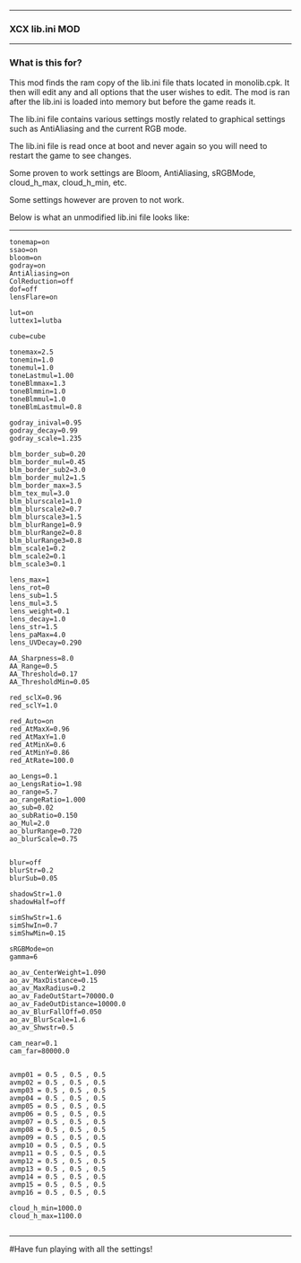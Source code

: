 ------
### XCX lib.ini MOD
------
### What is this for?
This mod finds the ram copy of the lib.ini file thats located in monolib.cpk. It then will edit any and all options that the user wishes to edit. The mod is ran after the lib.ini is loaded into memory but before the game reads it.

The lib.ini file contains various settings mostly related to graphical settings such as AntiAliasing and the current RGB mode.

The lib.ini file is read once at boot and never again so you will need to restart the game to see changes.

Some proven to work settings are Bloom, AntiAliasing, sRGBMode, cloud_h_max, cloud_h_min, etc.

Some settings however are proven to not work.

Below is what an unmodified lib.ini file looks like:

------

```
tonemap=on
ssao=on
bloom=on
godray=on
AntiAliasing=on
ColReduction=off
dof=off
lensFlare=on

lut=on
luttex1=lutba

cube=cube

tonemax=2.5
tonemin=1.0
tonemul=1.0
toneLastmul=1.00
toneBlmmax=1.3
toneBlmmin=1.0
toneBlmmul=1.0
toneBlmLastmul=0.8

godray_inival=0.95
godray_decay=0.99
godray_scale=1.235

blm_border_sub=0.20
blm_border_mul=0.45
blm_border_sub2=3.0
blm_border_mul2=1.5
blm_border_max=3.5
blm_tex_mul=3.0
blm_blurscale1=1.0
blm_blurscale2=0.7
blm_blurscale3=1.5
blm_blurRange1=0.9
blm_blurRange2=0.8
blm_blurRange3=0.8
blm_scale1=0.2
blm_scale2=0.1
blm_scale3=0.1

lens_max=1
lens_rot=0
lens_sub=1.5
lens_mul=3.5
lens_weight=0.1
lens_decay=1.0
lens_str=1.5
lens_paMax=4.0
lens_UVDecay=0.290

AA_Sharpness=8.0
AA_Range=0.5
AA_Threshold=0.17
AA_ThresholdMin=0.05

red_sclX=0.96
red_sclY=1.0

red_Auto=on
red_AtMaxX=0.96
red_AtMaxY=1.0
red_AtMinX=0.6
red_AtMinY=0.86
red_AtRate=100.0

ao_Lengs=0.1
ao_LengsRatio=1.98
ao_range=5.7
ao_rangeRatio=1.000
ao_sub=0.02
ao_subRatio=0.150
ao_Mul=2.0
ao_blurRange=0.720
ao_blurScale=0.75


blur=off
blurStr=0.2
blurSub=0.05

shadowStr=1.0
shadowHalf=off

simShwStr=1.6
simShwIn=0.7
simShwMin=0.15

sRGBMode=on
gamma=6

ao_av_CenterWeight=1.090
ao_av_MaxDistance=0.15
ao_av_MaxRadius=0.2
ao_av_FadeOutStart=70000.0
ao_av_FadeOutDistance=10000.0
ao_av_BlurFallOff=0.050
ao_av_BlurScale=1.6
ao_av_Shwstr=0.5

cam_near=0.1
cam_far=80000.0


avmp01 = 0.5 , 0.5 , 0.5
avmp02 = 0.5 , 0.5 , 0.5
avmp03 = 0.5 , 0.5 , 0.5
avmp04 = 0.5 , 0.5 , 0.5
avmp05 = 0.5 , 0.5 , 0.5
avmp06 = 0.5 , 0.5 , 0.5
avmp07 = 0.5 , 0.5 , 0.5
avmp08 = 0.5 , 0.5 , 0.5
avmp09 = 0.5 , 0.5 , 0.5
avmp10 = 0.5 , 0.5 , 0.5
avmp11 = 0.5 , 0.5 , 0.5
avmp12 = 0.5 , 0.5 , 0.5
avmp13 = 0.5 , 0.5 , 0.5
avmp14 = 0.5 , 0.5 , 0.5
avmp15 = 0.5 , 0.5 , 0.5
avmp16 = 0.5 , 0.5 , 0.5

cloud_h_min=1000.0
cloud_h_max=1100.0


```

------

#Have fun playing with all the settings!
